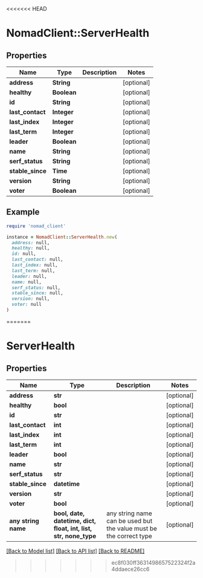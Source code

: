 <<<<<<< HEAD
# NomadClient::ServerHealth

## Properties

| Name | Type | Description | Notes |
| ---- | ---- | ----------- | ----- |
| **address** | **String** |  | [optional] |
| **healthy** | **Boolean** |  | [optional] |
| **id** | **String** |  | [optional] |
| **last_contact** | **Integer** |  | [optional] |
| **last_index** | **Integer** |  | [optional] |
| **last_term** | **Integer** |  | [optional] |
| **leader** | **Boolean** |  | [optional] |
| **name** | **String** |  | [optional] |
| **serf_status** | **String** |  | [optional] |
| **stable_since** | **Time** |  | [optional] |
| **version** | **String** |  | [optional] |
| **voter** | **Boolean** |  | [optional] |

## Example

```ruby
require 'nomad_client'

instance = NomadClient::ServerHealth.new(
  address: null,
  healthy: null,
  id: null,
  last_contact: null,
  last_index: null,
  last_term: null,
  leader: null,
  name: null,
  serf_status: null,
  stable_since: null,
  version: null,
  voter: null
)
```
=======
# ServerHealth


## Properties
Name | Type | Description | Notes
------------ | ------------- | ------------- | -------------
**address** | **str** |  | [optional] 
**healthy** | **bool** |  | [optional] 
**id** | **str** |  | [optional] 
**last_contact** | **int** |  | [optional] 
**last_index** | **int** |  | [optional] 
**last_term** | **int** |  | [optional] 
**leader** | **bool** |  | [optional] 
**name** | **str** |  | [optional] 
**serf_status** | **str** |  | [optional] 
**stable_since** | **datetime** |  | [optional] 
**version** | **str** |  | [optional] 
**voter** | **bool** |  | [optional] 
**any string name** | **bool, date, datetime, dict, float, int, list, str, none_type** | any string name can be used but the value must be the correct type | [optional]

[[Back to Model list]](../README.md#documentation-for-models) [[Back to API list]](../README.md#documentation-for-api-endpoints) [[Back to README]](../README.md)

>>>>>>> ec8f030ff3631498657522324f2a4ddaece26cc6

